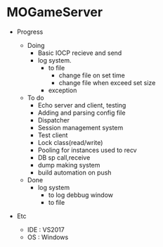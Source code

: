 # MOGameServer

* Progress
  * Doing
    * Basic IOCP recieve and send
    * log system.
      * to file
        * change file on set time
        * change file when exceed set size
      * exception
  * To do
    * Echo server and client, testing
    * Adding and parsing config file
    * Dispatcher
    * Session management system
    * Test client
    * Lock class(read/write)
    * Pooling for instances used to recv
    * DB sp call,receive
    * dump making system
    * build automation on push
  * Done
    * log system
      * to log debbug window
      * to file

 * Etc
   * IDE : VS2017
   * OS : Windows